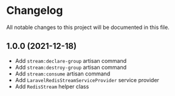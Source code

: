 # Changelog

All notable changes to this project will be documented in this file.

## 1.0.0 (2021-12-18)

- Add `stream:declare-group` artisan command
- Add `stream:destroy-group` artisan command
- Add `stream:consume` artisan command
- Add `LaravelRedisStreamServiceProvider` service provider
- Add `RedisStream` helper class

